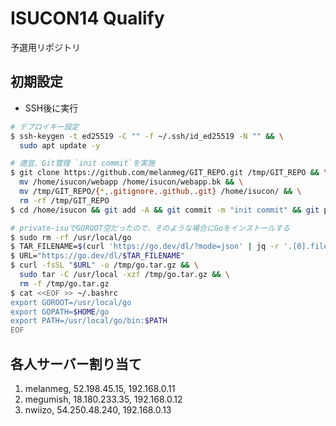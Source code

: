 # ISUCON14 Qualify
予選用リポジトリ

## 初期設定
- SSH後に実行
```bash
# デプロイキー設定
$ ssh-keygen -t ed25519 -C "" -f ~/.ssh/id_ed25519 -N "" && \
  sudo apt update -y

# 適宜、Git管理 `init commit`を実施
$ git clone https://github.com/melanmeg/GIT_REPO.git /tmp/GIT_REPO && \
  mv /home/isucon/webapp /home/isucon/webapp.bk && \
  mv /tmp/GIT_REPO/{*,.gitignore,.github,.git} /home/isucon/ && \
  rm -rf /tmp/GIT_REPO
$ cd /home/isucon && git add -A && git commit -m "init commit" && git push

# private-isuでGOROOT空だったので、そのような場合にGoをインストールする
$ sudo rm -rf /usr/local/go
$ TAR_FILENAME=$(curl 'https://go.dev/dl/?mode=json' | jq -r '.[0].files[] | select(.os == "linux" and .arch == "amd64" and .kind == "archive") | .filename')
$ URL="https://go.dev/dl/$TAR_FILENAME"
$ curl -fsSL "$URL" -o /tmp/go.tar.gz && \
  sudo tar -C /usr/local -xzf /tmp/go.tar.gz && \
  rm -f /tmp/go.tar.gz
$ cat <<EOF >> ~/.bashrc
export GOROOT=/usr/local/go
export GOPATH=$HOME/go
export PATH=/usr/local/go/bin:$PATH
EOF
```

## 各人サーバー割り当て

1. melanmeg, 52.198.45.15, 192.168.0.11
2. megumish, 18.180.233.35, 192.168.0.12
3. nwiizo, 54.250.48.240, 192.168.0.13
